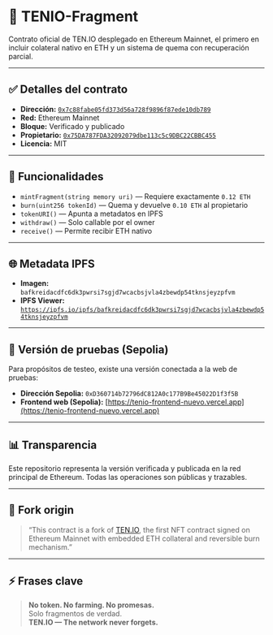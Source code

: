 # 🧱 TENIO-Fragment

Contrato oficial de TEN.IO desplegado en Ethereum Mainnet, el primero en incluir colateral nativo en ETH y un sistema de quema con recuperación parcial.

---

## ✅ Detalles del contrato

- **Dirección:** [`0x7c88fabe05fd373d56a728f9896f87ede10db789`](https://etherscan.io/address/0x7c88fabe05fd373d56a728f9896f87ede10db789)
- **Red:** Ethereum Mainnet
- **Bloque:** Verificado y publicado
- **Propietario:** [`0x75DA787FDA32092079dbe113c5c9DBC22CBBC455`](https://etherscan.io/address/0x75DA787FDA32092079dbe113c5c9DBC22CBBC455)
- **Licencia:** MIT

---

## 🧠 Funcionalidades

- `mintFragment(string memory uri)` — Requiere exactamente `0.12 ETH`
- `burn(uint256 tokenId)` — Quema y devuelve `0.10 ETH` al propietario
- `tokenURI()` — Apunta a metadatos en IPFS
- `withdraw()` — Solo callable por el owner
- `receive()` — Permite recibir ETH nativo

---

## 🌐 Metadata IPFS

- **Imagen:** `bafkreidacdfc6dk3pwrsi7sgjd7wcacbsjvla4zbewdp54tknsjeyzpfvm`
- **IPFS Viewer:** [`https://ipfs.io/ipfs/bafkreidacdfc6dk3pwrsi7sgjd7wcacbsjvla4zbewdp54tknsjeyzpfvm`](https://ipfs.io/ipfs/bafkreidacdfc6dk3pwrsi7sgjd7wcacbsjvla4zbewdp54tknsjeyzpfvm)

---

## 🧪 Versión de pruebas (Sepolia)

Para propósitos de testeo, existe una versión conectada a la web de pruebas:

- **Dirección Sepolia:** `0xD360714b72796dC812A0c177B9Be45022D1f3f5B`
- **Frontend web (Sepolia):** [https://tenio-frontend-nuevo.vercel.app](https://tenio-frontend-nuevo.vercel.app)

---

## 📊 Transparencia

Este repositorio representa la versión verificada y publicada en la red principal de Ethereum. Todas las operaciones son públicas y trazables.

---

## 🔁 Fork origin

> “This contract is a fork of [TEN.IO](https://ten.io), the first NFT contract signed on Ethereum Mainnet with embedded ETH collateral and reversible burn mechanism.”

---

## ⚡ Frases clave

> **No token. No farming. No promesas.**  
> Solo fragmentos de verdad.  
> **TEN.IO — The network never forgets.**
